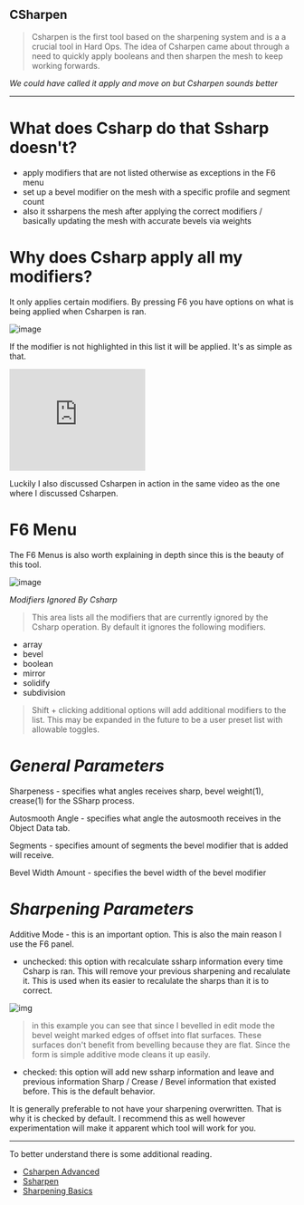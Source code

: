 ## CSharpen

>Csharpen is the first tool based on the sharpening system and is a a crucial tool
in Hard Ops. The idea of Csharpen came about through a need to quickly apply booleans
and then sharpen the mesh to keep working forwards.

*We could have called it apply and move on but Csharpen sounds better*
___
# What does Csharp do that Ssharp doesn't?
  - apply modifiers that are not listed otherwise as exceptions in the F6 menu
  - set up a bevel modifier on the mesh with a specific profile and segment count
  - also it ssharpens the mesh after applying the correct modifiers / basically updating the mesh with accurate bevels via weights

# Why does Csharp apply all my modifiers?
It only applies certain modifiers. By pressing F6 you have options on what is being applied when Csharpen is ran.

![image](https://raw.githubusercontent.com/mx1001/hardops_manual/master/docs/img/csharp1/F6menu.png)

If the modifier is not highlighted in this list it will be applied.
It's as simple as that.

<iframe width="240" height="180" src="https://www.youtube.com/embed/rXRZeuQpvsg?list=PL0RqAjByAphGEVeGn9QdPdjk3BLJXu0ho" frameborder="0" allowfullscreen></iframe>

Luckily I also discussed Csharpen in action in the same video as the one where I discussed Csharpen.

# F6 Menu
The F6 Menus is also worth explaining in depth since this is the beauty of this tool.

![image](https://raw.githubusercontent.com/mx1001/hardops_manual/master/docs/img/csharp1/F6menu.png)

*Modifiers Ignored By Csharp*

> This area lists all the modifiers that are currently ignored by the Csharp operation. By default it ignores the following modifiers.

- array
- bevel
- boolean
- mirror
- solidify
- subdivision

> Shift + clicking additional options will add additional modifiers to the list. This may be expanded in the future to be a user preset list with allowable toggles.

# *General Parameters*

Sharpeness - specifies what angles receives sharp, bevel weight(1), crease(1) for the SSharp process.

Autosmooth Angle - specifies what angle the autosmooth receives in the Object Data tab.

Segments - specifies amount of segments the bevel modifier that is added will receive.

Bevel Width Amount - specifies the bevel width of the bevel modifier


# *Sharpening Parameters*

Additive Mode - this is an important option. This is also the main reason I use the F6 panel.

- unchecked: this option with recalculate ssharp information every time Csharp is ran. This will remove your previous sharpening and recalulate it. This is used when its easier to recalulate the sharps than it is to correct.

![img](https://raw.githubusercontent.com/mx1001/hardops_manual/master/docs/img/csharp1/cs2.gif)

> in this example you can see that since I bevelled in edit mode the bevel weight marked edges of offset into flat surfaces. These surfaces don't benefit from bevelling because they are flat. Since the form is simple additive mode cleans it up easily.

- checked: this option will add new ssharp information and leave and previous information Sharp / Crease / Bevel information that existed before. This is the default behavior.

It is generally preferable to not have your sharpening overwritten. That is why it is checked by default. I recommend this as well however experimentation will make it apparent which tool will work for you.

___

To better understand there is some additional reading.

- [Csharpen Advanced](csharp_adv1)
- [Ssharpen](ssharpen)
- [Sharpening Basics](sharpening_basics)
